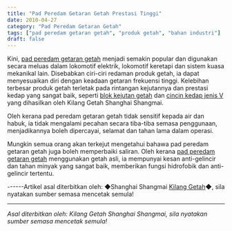 ```yaml
---
title: "Pad Peredam Getaran Getah Prestasi Tinggi"
date: 2010-04-27
category: "Pad Peredam Getaran Getah"
tags: ["pad peredam getaran getah", "produk getah", "bahan industri"]
draft: false
---
```


Kini, [pad peredam getaran getah](http://www.smpolymer.com/xiangjiaojianzhendian/) menjadi semakin popular dan digunakan secara meluas dalam lokomotif elektrik, lokomotif keretapi dan sistem kuasa mekanikal lain. Disebabkan ciri-ciri redaman produk getah, ia dapat menyesuaikan diri dengan keadaan getaran frekuensi tinggi. Kelebihan terbesar produk getah terletak pada rintangan kejutannya dan prestasi kedap yang sangat baik, seperti [blok kejutan getah](http://www.smpolymer.com/) dan [cincin kedap jenis V](http://www.smpolymer.com/) yang dihasilkan oleh Kilang Getah Shanghai Shangmai.

Oleh kerana pad peredam getaran getah tidak sensitif kepada air dan habuk, ia tidak mengalami pecahan secara tiba-tiba semasa penggunaan, menjadikannya boleh dipercayai, selamat dan tahan lama dalam operasi.

Mungkin semua orang akan terkejut mengetahui bahawa pad peredam getaran getah juga boleh memperbaiki saliran. Oleh kerana [pad peredam getaran getah](http://www.smpolymer.com/xiangjiaojianzhendian/) menggunakan getah asli, ia mempunyai kesan anti-gelincir dan tahan minyak yang sangat baik, memberikan fungsi hidrofobik dan anti-gelincir tertentu.

------Artikel asal diterbitkan oleh: ◆Shanghai Shangmai [Kilang Getah](http://www.smpolymer.com/)◆, sila nyatakan sumber semasa mencetak semula!

---

*Asal diterbitkan oleh: Kilang Getah Shanghai Shangmai, sila nyatakan sumber semasa mencetak semula!*